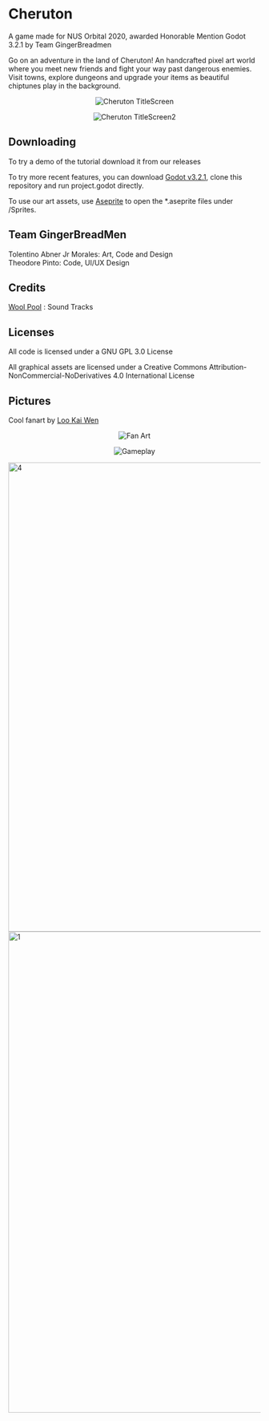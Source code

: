 

# Cheruton
A game made for NUS Orbital 2020, awarded Honorable Mention 
Godot 3.2.1 by Team GingerBreadmen

Go on an adventure in the land of Cheruton! An handcrafted pixel art world where you meet new friends and fight your way past dangerous enemies. Visit towns, explore dungeons and upgrade your items as beautiful chiptunes play in the background.  

<p align = "center">
    <img src="https://i.ibb.co/WWmX4VQ/UI-Main-Menu.gif" alt="Cheruton TitleScreen">
</p>
<p align = "center">
    <img src="https://i.ibb.co/LNd9v20/mainmenu1080below.gif" alt="Cheruton TitleScreen2">
</p>


## Downloading
To try a demo of the tutorial download it from our releases

To try more recent features, you can download [Godot v3.2.1](https://downloads.tuxfamily.org/godotengine/3.2.1/), clone this repository and run project.godot directly.  

To use our art assets, use  [Aseprite](https://store.steampowered.com/app/431730/Aseprite/) to open the *.aseprite files under /Sprites.  

## Team GingerBreadMen
Tolentino Abner Jr Morales: Art, Code and Design   
Theodore Pinto: Code, UI/UX Design   

## Credits
[Wool Pool](https://soundcloud.com/gubera) : Sound Tracks  

## Licenses
All code is licensed under a GNU GPL 3.0 License   

All graphical assets are licensed under a Creative Commons Attribution-NonCommercial-NoDerivatives 4.0 International License 

## Pictures
Cool fanart by [Loo Kai Wen](https://www.instagram.com/okai_iwen/)
<p align = "center">
    <img src="https://i.ibb.co/FwTstCv/Whats-App-Image-2020-08-23-at-1-29-59-AM.jpg" alt="Fan Art">
</p>

<p align = "center">
    <img src="https://i.ibb.co/FzvMPX3/Gameplay.png" alt="Gameplay">
</p>

<img width="936" alt="4" src="https://user-images.githubusercontent.com/55742254/110230844-bec9b980-7f4e-11eb-996b-118241affe02.png">
<img width="960" alt="1" src="https://user-images.githubusercontent.com/55742254/110230851-d012c600-7f4e-11eb-9359-c953d13eb914.png">

